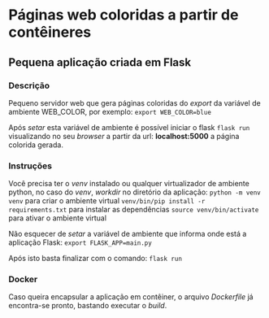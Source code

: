 # Páginas web coloridas a partir de contêineres

## Pequena aplicação criada em Flask

### Descrição
Pequeno servidor web que gera páginas coloridas do _export_ da variável de ambiente WEB_COLOR, por exemplo:
```export WEB_COLOR=blue```

Após _setar_ esta variável de ambiente é possível iniciar o flask ```flask run``` visualizando no seu _browser_ a partir da url: __localhost:5000__ a página colorida gerada.

### Instruções
Você precisa ter o _venv_ instalado ou qualquer virtualizador de ambiente python, no caso do _venv_, _workdir_ no diretório da aplicação:
```python -m venv venv``` para criar o ambiente virtual
```venv/bin/pip install -r requirements.txt``` para instalar as dependências
```source venv/bin/activate``` para ativar o ambiente virtual

Não esquecer de _setar_ a variável de ambiente que informa onde está a aplicação Flask:
```export FLASK_APP=main.py```

Após isto basta finalizar com o comando: ```flask run```

### Docker
Caso queira encapsular a aplicação em contêiner, o arquivo _Dockerfile_ já encontra-se pronto, bastando executar o _build_.